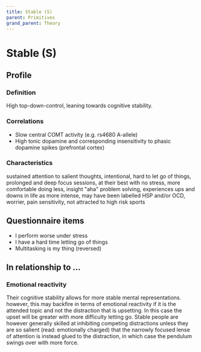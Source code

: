```yaml
---
title: Stable (S)
parent: Primitives
grand_parent: Theory
---
```


# Stable (S)

## Profile

### Definition

High top-down-control, leaning towards cognitive stability.

### Correlations

* Slow central COMT activity (e.g. rs4680 A-allele)
* High tonic dopamine and corresponding insensitivity to phasic dopamine spikes (prefrontal cortex)

### Characteristics

sustained attention to salient thoughts, intentional, hard to let go of things, prolonged and deep focus sessions, at their best with no stress, more comfortable doing less, insight "aha" problem solving, experiences ups and downs in life as more intense, may have been labelled HSP and/or OCD, worrier, pain sensitivity, not attracted to high risk sports

## Questionnaire items

* I perform worse under stress
* I have a hard time letting go of things
* Multitasking is my thing (reversed)

## In relationship to ...

### Emotional reactivity

 Their cognitive stability allows for more stable mental representations. however, this may backfire in terms of emotional reactivity if it is the attended topic and not the distraction that is upsetting. In this case the upset will be greater with more difficulty letting go. Stable people are however generally skilled at inhibiting competing distractions unless they are so salient (read: emotionally charged) that the narrowly focused lense of attention is instead glued to the distraction, in which case the pendulum swings over with more force.
